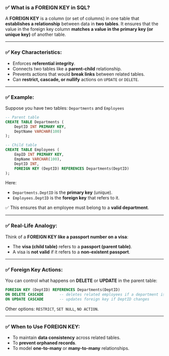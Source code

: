 ### ✅ **What is a FOREIGN KEY in SQL?**

A **FOREIGN KEY** is a column (or set of columns) in one table that **establishes a relationship** between data in **two tables**. It ensures that the value in the foreign key column **matches a value in the primary key (or unique key)** of another table.

---

### ✅ **Key Characteristics:**

* Enforces **referential integrity**.
* Connects two tables like a **parent-child** relationship.
* Prevents actions that would **break links** between related tables.
* Can **restrict, cascade, or nullify** actions on `UPDATE` or `DELETE`.

---

### ✅ **Example:**

Suppose you have two tables: `Departments` and `Employees`

```sql
-- Parent table
CREATE TABLE Departments (
    DeptID INT PRIMARY KEY,
    DeptName VARCHAR(100)
);

-- Child table
CREATE TABLE Employees (
    EmpID INT PRIMARY KEY,
    EmpName VARCHAR(100),
    DeptID INT,
    FOREIGN KEY (DeptID) REFERENCES Departments(DeptID)
);
```

Here:

* `Departments.DeptID` is the **primary key** (unique).
* `Employees.DeptID` is the **foreign key** that refers to it.

✅ This ensures that an employee must belong to a **valid department**.

---

### ✅ **Real-Life Analogy:**

Think of a **FOREIGN KEY like a passport number on a visa**:

* The **visa (child table)** refers to a **passport (parent table)**.
* A visa is **not valid** if it refers to a **non-existent passport**.

---

### ✅ **Foreign Key Actions:**

You can control what happens on **DELETE** or **UPDATE** in the parent table:

```sql
FOREIGN KEY (DeptID) REFERENCES Departments(DeptID)
ON DELETE CASCADE       -- deletes related employees if a department is deleted
ON UPDATE CASCADE       -- updates foreign key if DeptID changes
```

Other options: `RESTRICT`, `SET NULL`, `NO ACTION`.

---

### ✅ **When to Use FOREIGN KEY:**

* To maintain **data consistency** across related tables.
* To **prevent orphaned records**.
* To model **one-to-many** or **many-to-many** relationships.